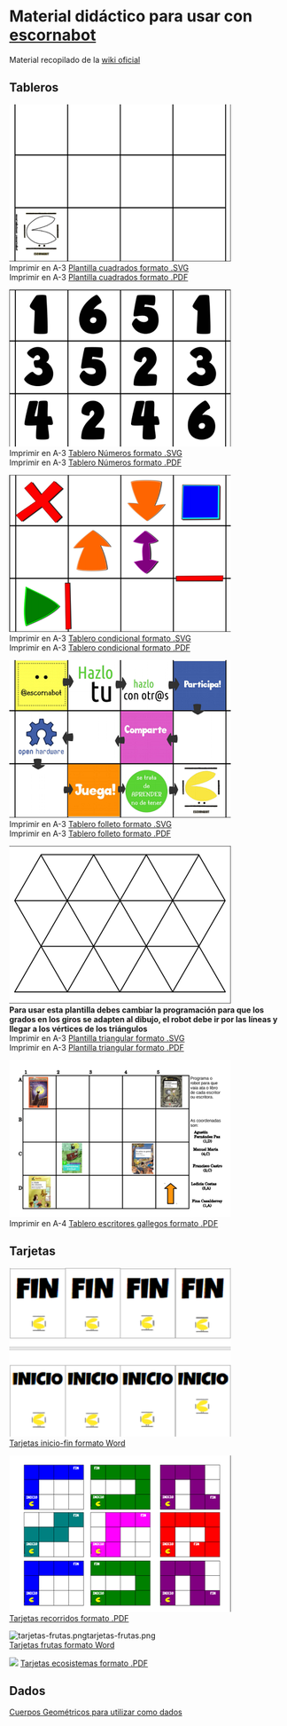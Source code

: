 # Material didáctico para usar con [escornabot](http://escornabot.com)

Material recopilado de la [wiki oficial](http://escornabot.org/wiki/index.php/Recursos)

## Tableros  
  
![plantilla-cuadrada.png](imagenes/plantilla-cuadrada.png)  
Imprimir en A-3 [Plantilla cuadrados formato .SVG](https://drive.google.com/file/d/0B32DBGno8hnobk51LXhJUHp0Vlk/view)  
Imprimir en A-3 [Plantilla cuadrados formato .PDF](https://drive.google.com/file/d/0B32DBGno8hnodjZWVXVJTGdiY0k/view)  
  
![tablero-numeros.png](imagenes/tablero-numeros.png)  
Imprimir en A-3 [Tablero Números formato .SVG](https://drive.google.com/file/d/0B32DBGno8hnoTDlCNWl0N3ZRdGc/view)  
Imprimir en A-3 [Tablero Números formato .PDF](https://drive.google.com/file/d/0B0UX14YozB7jTno0dTlkeHpnVVFTNGMzaFpuelZmNlhidkNF/view) 
  
![tablero-condicional.png](imagenes/tablero-condicional.png)  
Imprimir en A-3 [Tablero condicional formato .SVG](https://drive.google.com/file/d/0B32DBGno8hnocW1KQ2dnUHFKVzg/view)  
Imprimir en A-3 [Tablero condicional formato .PDF](https://drive.google.com/file/d/0B32DBGno8hnoalZfUDlqZjEya1U/view)  
  
![tablero-folleto.png](imagenes/tablero-folleto.png)  
Imprimir en A-3 [Tablero folleto formato .SVG](https://drive.google.com/file/d/0B32DBGno8hnoeld1VlFjakIzUFE/view?usp=drive_web)  
Imprimir en A-3 [Tablero folleto formato .PDF](https://drive.google.com/file/d/0B32DBGno8hnoM1pBOEhCa0lFTjg/view)  
  
![plantilla-triangular.png](imagenes/plantilla-triangular.png)  
**Para usar esta plantilla debes cambiar la programación para que los grados en los giros se adapten al dibujo, el robot debe ir por las líneas y llegar a los vértices de los triángulos**  
Imprimir en A-3 [Plantilla triangular formato .SVG](https://drive.google.com/file/d/0B32DBGno8hnoSEkyN3VRM1I0Rmc/view)  
Imprimir en A-3 [Plantilla triangular formato .PDF](https://drive.google.com/file/d/0B32DBGno8hnod1pXVzdfVG54VnM/view)  
  
![tablero-escritores-gallegos.png](imagenes/tablero-escritores-gallegos.png)  
Imprimir en A-4 [Tablero escritores gallegos formato .PDF](https://drive.google.com/file/d/0B5m90BTAG1QYSExtNWdBNjVuU0E/view)  
  
## Tarjetas
  
![tarjetas-inicio-fin.png](imagenes/tarjetas-inicio-fin.png)  
[Tarjetas inicio-fin formato Word](https://docs.google.com/document/d/12gfkgnx5Rgb8NKzSXDHQ7-2KmUop8931cPN26ciuWcE/edit) 
  
![tarjetas-recorridos.png](imagenes/tarjetas-recorridos.png)  
[Tarjetas recorridos formato .PDF](https://drive.google.com/file/d/0B0UX14YozB7jTGZ3d1dYSGNsSkJZU0Fqd1BTMjJCMWdHVGRB/view) 
  
![tarjetas-frutas.pngtarjetas-frutas.png](imagenes/tarjetas-frutas.pngtarjetas-frutas.png)  
[Tarjetas frutas formato Word](https://docs.google.com/document/d/1xnoPbf6wEXKz65S-1-KflOl4RJz2JpOLmkt9J7G1E6k/edit) 
  
![](imagenes/tarjetas-ecosistemas.pngtarjetas-ecosistemas.png)
[Tarjetas ecosistemas formato .PDF](http://escornabot.org/wiki/images/f/f7/Ecosistemas.pdf)
  
## Dados

[Cuerpos Geométricos para utilizar como dados](https://drive.google.com/file/d/0B0UX14YozB7jc0IyU1Rfb01kR3M/view)
